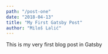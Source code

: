 ```yaml
---
path: "/post-one"
date: "2018-04-13"
title: "My First Gatsby Post"
author: "Miloš Lalić"
---
```


This is my very first blog post in Gatsby
